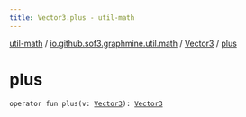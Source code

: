 ```yaml
---
title: Vector3.plus - util-math
---
```


[util-math](../../index.html) / [io.github.sof3.graphmine.util.math](../index.html) / [Vector3](index.html) / [plus](./plus.html)

# plus

`operator fun plus(v: `[`Vector3`](index.html)`): `[`Vector3`](index.html)